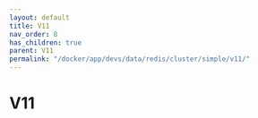 ```yaml
---
layout: default
title: V11
nav_order: 8
has_children: true
parent: V11
permalink: "/docker/app/devs/data/redis/cluster/simple/v11/"
---
```


# V11
